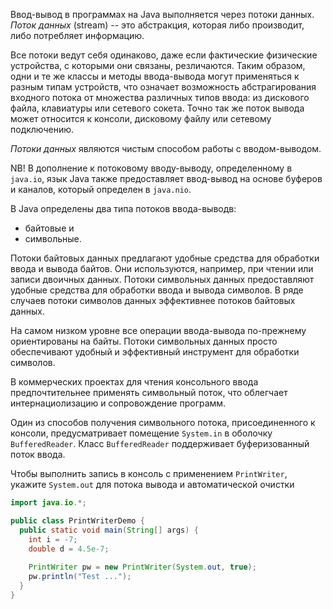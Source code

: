 Ввод-вывод в программах на Java выполняется через потоки данных. _Поток данных_ (stream) -- это абстракция, которая либо производит, либо потребляет информацию. 

Все потоки ведут себя одинаково, даже если фактические физические устройства, с которыми они связаны, резличаются. Таким образом, одни и те же классы и методы ввода-вывода могут применяться к разным типам устройств, что означает возможность абстрагирования входного потока от множества различных типов ввода: из дискового файла, клавиатуры или сетевого сокета. Точно так же поток вывода может относится к консоли, дисковому файлу или сетевому подключению.

_Потоки данных_ являются чистым способом работы с вводом-выводом.

NB! В дополнение к потоковому вводу-выводу, определенному в `java.io`, язык Java также предоставляет ввод-вывод на основе буферов и каналов, который определен в `java.nio`.

В Java определены два типа потоков ввода-выводв:
- байтовые и
- символьные.

Потоки байтовых данных предлагают удобные средства для обработки ввода и вывода байтов. Они используются, например, при чтении или записи двоичных данных. Потоки символьных данных предоставляют удобные средства для обработки ввода и вывода символов. В ряде случаев потоки символов данных эффективнее потоков байтовых данных.

На самом низком уровне все операции ввода-вывода по-прежнему ориентированы на байты. Потоки символьных данных просто обеспечивают удобный и эффективный инструмент для обработки символов.

В коммерческих проектах для чтения консольного ввода предпочтительнее применять символьный поток, что облегчает интернациолизацию и сопровождение программ.

Один из способов получения символьного потока, присоединенного к консоли, предусматривает помещение `System.in` в оболочку `BufferedReader`. Класс `BufferedReader` поддерживает буферизованный поток ввода.

Чтобы выполнить запись в консоль с применением `PrintWriter`, укажите `System.out` для потока вывода и автоматической очистки
```java
import java.io.*;

public class PrintWriterDemo {
  public static void main(String[] args) {
    int i = -7;
    double d = 4.5e-7;
    
    PrintWriter pw = new PrintWriter(System.out, true);
    pw.println("Test ...");
  }
}
```